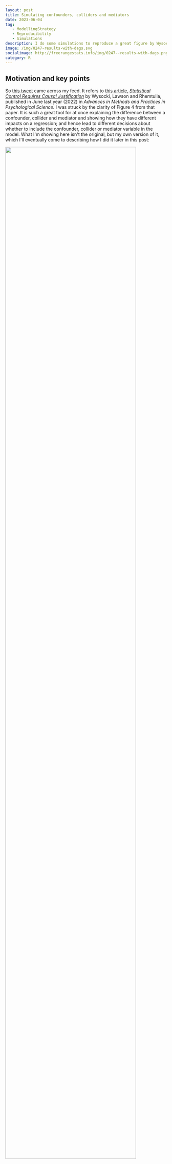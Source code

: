 ```yaml
---
layout: post
title: Simulating confounders, colliders and mediators
date: 2023-06-04
tag: 
   - ModellingStrategy
   - Reproducibility
   - Simulations
description: I do some simulations to reproduce a great figure by Wysocki et al; and show different data where the causal relationship between x and y is in the presence of a third variable that is either a confounder, collider or mediator.
image: /img/0247-results-with-dags.svg
socialimage: http://freerangestats.info/img/0247--results-with-dags.png
category: R
---
```


## Motivation and key points

So [this tweet](https://twitter.com/cremieuxrecueil/status/1662882966857547777) came across my feed. It refers to [this article, *Statistical Control Requires Causal Justification*](https://journals.sagepub.com/doi/10.1177/25152459221095823) by Wysocki, Lawson and Rhemtulla, published in June last year (2022) in *Advances in Methods and Practices in Psychological Science*.  I was struck by the clarity of Figure 4 from that paper. It is such a great tool for at once explaining the difference between a confounder, collider and mediator and showing how they have different impacts on a regression; and hence lead to different decisions about whether to include the confounder, collider or mediator variable in the model. What I'm showing here isn't the original, but my own version of it, which I'll eventually come to describing how I did it later in this post:

<object type="image/svg+xml" data='/img/0247-results-with-dags.svg' width='90%'><img src='/img/0247-results-with-dags.png' width='90%'></object>

Here is the original caption for Figure 4 from Wysocki et al:

> "Partial and simple regression coefficients under three causal structures. In each graph, the x-axis depicts the population value of the direct effect that connects the control variable and the predictor (a), and the y-axis depicts the value of the regression coefficient of Y on X. The direct effect of X on Y and the value of the direct effect connecting Y and C are held constant across the results. Solid lines represent the partial (yellow line) and simple (green line) regression coefficients. The dashed line represents the total X → Y causal effect."

The idea is that in all three cases we are interested in the degree to which X causes Y. A third variable C is also present and is correlated with both X and Y. Should we 'control' for it, ie include it as another variable on the right hand side of a regression? The answer is, it depends on whether C is a confounder, collider or mediator - and there will be no way to tell from your data which it is. So some kind of reasoning based on prior knowledge and theorising is required, or making (and documenting) some explicit assumptions. Some sciencing is required before you do the actual model specification and fitting.

The basic interpretation of these terms is as follows. For illustrative purposes I am going to use examples from a hypothetical situation where we want to understand the impact of education on income; that is, X is education and Y is income:

- C is a *confounder* if it impacts on both X and Y. For example, gender is known to lead to different education outcomes, and it also leads to differences in income in various complicated ways. Another example might be innate ability, if such a thing exists and could be measured. You want to control for confounders, because if you don't include them in the regression, some of the coefficient in front of X is going to be picking up causal impacts that are really down to the confounder. In the chart on the right of the figure we see that the green 'simple coefficient' - the coefficient we'd estimate for X in a simple regression of Y ~ X - gets the wrong result. The correct value of the impact of X on Y is 0.15, and to get this you need the yellow 'partial coefficient' ie the coefficient for X you get when you control for C, in a regression of Y ~ X + C. How far out the simple coefficient is depends on the size of a, the causal effect of C on X; if a is zero then both methods get you the same answer
- C is a *collider* is when both X and Y impact on C, but it itself does not impact on either of them. I find it harder to think of pure examples of these, but in my case I'm going to use hobbies as one. The hobbies you've got definitely depend on what you were exposed to in your education; and whether you can afford them financially and timewise will depend on your income (in complicated ways). True, hobbies will also potentially impact on your income but I'm hoping (for purposes of illustration) in ways that are less important than the Y -> C part of the diagram here. You *don't* want to control for colliders in a regression (see how the green 'simple coefficient' line correctly estimates the true causality of X -> Y, whereas the yellow 'partial coefficient' line doesn't). The intuition for this is that because C doesn't really impact on Y, when you include it in the regression some of the true impact of X on Y is falsely attributed to C just because of its correlation with both the important variables. (Side note - I'm not thrilled with the example of 'hobbies' here, but it serves the point. I also considered 'suburb you live in' and 'sports team you support', none of which are pefect either.)
- C is a *mediator* is when X causes C and C causes Y. A good example in our case could be occupation; your education has a big impact on your occupation, which in turn has a big impact on your income. You don't want to control for a mediator if you are interested in the full effect of X on Y! Because a huge part of how X impacts on Y is precisely through the mediation of C, in our case choice of and access to occupation, given a certain level of education. If you 'control' for occupation you will be greatly underestimating the importance of education.

Incidentally this last point is behind one of the great perpetual culture war debates, whether to control for occupation and experience when estimating the gender pay gap. Much of the gender pay gap goes away when we do so, so does this mean there is no problem here? No, because occupation and experience are mediator variables which are precisely the means by which gender leads to a pay gap. By controlling for them you are missing out on the actual mechanism of precisely in what you are interested.

However there is a time when you might be interested in controlling for occupation and experience in a regression of pay gap on gender. This is when you are seeking to measure the direct impact, and only the direct impact, of gender in pay decisions - most likely in the context of gender discrimination at the final stage of remuneration determination. In this case, occupation and experience are no longer mediators, they are if anything confounders, because X is no longer "gender" but "gender discrimination in the current workplace making a pay decision" (for which we use actual, observed gender as a proxy). Now C impacts on Y and might impact on X. So if you want to estimate that final "equal pay for equal work" step of the chain then yes it is legitimate to control for occupation and experience. Just don't mix this up with the total impact of gender on the pay gap, which *is* mediated through occupation and experience.

## Simulating data

So I wanted to simulate this data fitting these three types of relationships, and re-create the original Figure 4 from Wysocki et al's paper. I think this is pretty simple, so long as I am happy with getting the substance right and not matching exact details. First, I made three functions, one each for the situation where the nuisance variable is a confounder, collider or mediator.

In the code below I call the nuisance variable (which is C in the original diagrams) z to avoid creating a conflict with the `C()` or `c()` functions in R (this would be completely workable, but goes against highly ingrained habits on my part to not use frequently-used base R functions as names for other objects). Each of the three functions starts the data generation with the one variable that is exogenous to the system - isn't causally impacted on by either of the other two. Then it uses that variable to generate the variable that is impacted on by the first variable, and then finally creates the final variable. Each variable has a standard (ie mean = 0, variance = 1) Gaussian randomness built in, and the relationship between variables has simple linear coefficients but no intercept terms. For example, in the confounder example, Y = b1.X + b2.C + noise.

*Post continues after R code*
{% highlight R lineanchors %}
# attempt to recreate Figure 4 from
# https://journals.sagepub.com/doi/10.1177/25152459221095823
library(tidyverse)
library(ggdag)
library(patchwork)
#----------------simulating data-------------

# In the below I call a variable `z` that in the diagrams is called `C`

#' Simulate a 3 variable situation where a nuisance variable is a confounder
#' 
#' @param zx coefficient for impact of z on x
#' @param xy coefficient for impact of x on y
#' @param zy coefficient for impact of z on y
#' @param n sample size
#' @param seed random seed set for reproducibility
#' @returns a tibble of three variables x, y and z. x causes y 
#' and z is a confounder ie it impacts on both x and y
sim_confounder <- function(zx, xy = 0.15, zy = 0.5, n = 1000, seed = 123){
  set.seed(seed)
  z <- rnorm(n)
  x <- zx * z + rnorm(n)
  y <- xy * x + zy * z + rnorm(n)
  return(tibble::tibble(x, y, z))
}


#' Simulate a 3 variable situation where a nuisance variable is a collider
#' 
#' @param xz coefficient for impact of x on z
#' @param xy coefficient for impact of x on y
#' @param yz coefficient for impact of y on z
#' @param n sample size
#' @param seed random seed set for reproducibility
#' @returns a tibble of three variables x, y and z. x causes y 
#' and z is a collider ie it is impacted on by both x and y
sim_collider <- function(xz, xy = 0.15, yz = 0.5, n = 1000, seed = 123){
  set.seed(seed)
  x <- rnorm(n)
  y <- xy * x + rnorm(n)
  z <- xz * x + yz * y + rnorm(n)
  return(tibble::tibble(x, y, z))
}

#' Simulate a 3 variable situation where a nuisance variable is a mediator
#' 
#' @param xz coefficient for impact of x on z
#' @param xy coefficient for impact of x on y
#' @param zy coefficient for impact of z on y
#' @param n sample size
#' @param seed random seed set for reproducibility
#' @returns a tibble of three variables x, y and z. x causes y 
#' and z is a mediator ie x impacts on z and z impacts on y, so some of the 
#' impact of x on y comes via z
sim_mediator <- function(xz, xy = 0.15, zy = 0.5, n = 1000, seed = 123){
  set.seed(seed)
  x <- rnorm(n)
  z <- xz * x + rnorm(n)
  y = xy * x + zy * z + rnorm(n)
  return(tibble::tibble(x, y, z))
}
{% endhighlight %}

The idea with these functions is that they work with multiple values of "a" (as per the original terminology of the diagrams). But for illustrative purposes we can use these functions to generate data where a=0.3 (a reasonably material relationship) and see how the correlations come out. This helps make it obvious that you can't tell from the data alone (at least with this sort of snapshot, observational data) which way the causality is going:

```
> # Correlations of example different datasets:
> round(cor(sim_confounder(0.3, n = 10000)), 2)
     x    y    z
x 1.00 0.26 0.29
y 0.26 1.00 0.49
z 0.29 0.49 1.00
> round(cor(sim_collider(0.3, n = 10000)), 2)
     x    y    z
x 1.00 0.15 0.34
y 0.15 1.00 0.47
z 0.34 0.47 1.00
> round(cor(sim_mediator(0.3, n = 10000)), 2)
     x    y    z 
x 1.00 0.28 0.29
y 0.28 1.00 0.49
z 0.29 0.49 1.00
```

Basically the correlations tell us nothing about the direction of causality.

So my next step is to generate the data for many different values of a, for each of the three relationship types. There are plenty of ways to do this efficiently, here is mine. For those curious, `res` standards for "results", in my object names. Naming things is hard!

At the end of the code below I have an object `res` which has values of `a` and estimates of the simple coefficient and partial coefficient in front of X (in the regression of Y on X) for that relationship type, as well as the true causal impact of X on Y.

*Post continues after R code*
{% highlight R lineanchors %}
#-----------generate data and fit regressions, for various values of a

the_a <- seq(from= -0.7, to = 0.7, length.out = 10)
the_n <- 10000

res_conf <- lapply(the_a, sim_confounder, n = the_n) |>
  bind_rows() |>
  mutate(a = rep(the_a, each = the_n),
         var = "Confounder") |>
  group_by(a, var) |>
  summarise(`Simple coefficient` = coef(lm(y ~ x))[['x']],
            `Partial coefficient` = coef(lm(y ~ x + z))[['x']],
            `Causal effect` = 0.15)

res_coll <- lapply(the_a, sim_collider, n = the_n) |>
  bind_rows() |>
  mutate(a = rep(the_a, each = the_n),
         var = "Collider") |>
  group_by(a, var) |>
  summarise(`Simple coefficient` = coef(lm(y ~ x))[['x']],
            `Partial coefficient` = coef(lm(y ~ x + z))[['x']],
            `Causal effect` = 0.15)

res_medi <- lapply(the_a, sim_mediator, n = the_n) |>
  bind_rows() |>
  mutate(a = rep(the_a, each = the_n),
         var = "Mediator") |>
  group_by(a, var) |>
  summarise(`Simple coefficient` = coef(lm(y ~ x))[['x']],
            `Partial coefficient` = coef(lm(y ~ x + z))[['x']],
            `Causal effect` = `Simple coefficient`)

res <- bind_rows(res_conf, res_coll, res_medi) |>
  ungroup()
{% endhighlight %}

## Drawing a plot of regression estimates

It only remains to draw and polish the chart, which is basic ggplot2 stuff. Probably the only noteworthy trick in the below is a slight improvement on the original diagram where I move the Y axis and its labels to the right of the chart, to avoid clutter near where I am going to place the DAGs in the end figure.

*Post continues after R code*
{% highlight R lineanchors %}
#------------------draw plot-------------------
the_font <- "Calibri"
tg <- guide_legend(direction = "vertical", keywidth = unit(3, "cm"))
p <- res |>x
  gather(method, coefficient, -a, -var) |>
  mutate(method = fct_relevel(method, "Causal effect", after = Inf),
         var = fct_relevel(var, "Confounder")) |>
  mutate(method = fct_recode(method, "Causal effect (X causing Y)" = "Causal effect")) |>
  ggplot(aes(x = a, y = coefficient, colour = method, linetype = method)) +
  facet_wrap(~var, ncol = 1) +
  geom_line(linewidth = 1.5) +
  scale_x_continuous(breaks = seq(from = -0.7, to = 0.7, by = 0.2)) +
  scale_y_continuous(position = "right") +
  scale_linetype_manual(values = c(1, 1,2), guide = tg) +
  scale_colour_manual(values = c("yellow", "lightgreen", "black"), guide = tg) +
  labs(colour = "", linetype = "",
       y = expression("Coefficient "~beta),
       caption = "Reproducing (inexactly) a figure by Wysocki, Lawson and Rhemtulla in \n'Statistical Control Requires Causal Justification'. http://freerangestats.info") +
  theme_light(base_family = main_font) + 
  theme(plot.caption = element_text(colour = "grey50"),
        strip.text = element_text(size = rel(1), face = "bold"),
        legend.position = "top")

{% endhighlight %}

## Drawing Directed Acyclic Graphs (DAGs)

Next comes drawing the DAGs themselves. I'm not happy with how I've done this, but it works... The tricky part was getting labels in the edges connecting each node. This is possible (as indeed I do in the code below) but it involved using trial and error to work out which labels went with each connecting edge. I don't like this at all! There must be a way to do this "properly" with mapping an aesthetic to some variable but I couldn't work it out.

DAGs as drawn with ggdag seem to have a random orientation, so setting the seed below each time just before drawing a DAG is critical for having them all in the same orientation, with X and Y both at the bottom of the image.

*Post continues after R code*
{% highlight R lineanchors %}
#------------------draw DAGs---------------
arrow_col <- "grey70"
set.seed(123)
d1 <- dagify(
  Y ~ X + C,
  X ~ C
) %>%
  ggplot(aes(x = x, y = y, xend = xend, yend = yend)) +
  geom_dag_edges_fan(aes(label = c("a", 0.5, 0.15, NA)),
                     edge_colour = arrow_col,
                     label_colour = "black") +
  geom_dag_text(colour = "black") +
  theme_dag() 

set.seed(123)
d2 <- dagify(
  C ~ X + Y,
  Y ~ X
) %>%
  ggplot(aes(x = x, y = y, xend = xend, yend = yend)) +
  geom_dag_edges_fan(aes(label = c(NA, "a", 0.15, 0.5)),
                     edge_colour = arrow_col,
                     label_colour = "black") +
  geom_dag_text(colour = "black") +
  theme_dag()


set.seed(123)
d3 <- dagify(
  C ~ X,
  Y ~ X + C
) %>%
  ggplot(aes(x = x, y = y, xend = xend, yend = yend)) +
  #geom_dag_point() +
  geom_dag_edges_fan(aes(label = c(0.5, "a", 0.15, NA)),
                     edge_colour = arrow_col,
                     label_colour = "black") +
  geom_dag_text(colour = "black") +
  theme_dag()

{% endhighlight %}

So that code defines the three DAGs in the objects `d1`, `d2`, `d3` but doesn't draw them.

## Pulling the combined figure together

The final step is to use the magic of `patchwork` package by Thomas Pedersen to lay out the diagrams on the actual page. The design argument to `plot_layout()` lets you take total control of how multiple `ggplot2` objects (in our case, `p`, `d1`, `d2` and `d3`) are layed out in a figure, so I make use of that here.

*Post continues after R code*
{% highlight R lineanchors %}
design <- c(
  area(1,1,2,2),
  area(3,1,4,2),
  area(5,1,6,2),
  area(1,3,6,5)
)


print(d1 + d2 + d3 + p + 
         plot_layout(design = design) +
         plot_annotation(title = "Statistical control requires causal justification",
                        subtitle = "Only when the variable is a confounder is it correct to 'control' for it in a regression.",
                        theme = theme(text = element_text(family = the_font)))
   )

{% endhighlight %}

## Comparison

So as a reminder, here's a repeat of the final image:

<object type="image/svg+xml" data='/img/0247-results-with-dags.svg' width='90%'><img src='/img/0247-results-with-dags.png' width='90%'></object>

... and here's the original version from Wysocki et al:

![Figure 4 from Wysocki et al](/img/0247-original-diagram-shrunk.png)

There's an obvious difference! My "simple coefficient" for X in the presence of a confounder has a gentle S curve whereas their's is a straight line; and their "partial coefficient" for X in the presence of a collider has a gentle S curve whereas mine is in a straight line. Why? I don't know! Obviously it is to do with our different simulated data. Mine is generated as some simple linear relationships; their's is described as: 

> "We used path tracing (i.e., Wright’s rules; Alwin & Hauser, 1975; see Appendix A for an example) to obtain a population correlation matrix for each causal structure and calculated regression coefficients from each population correlation matrix using the formula β=Σ−1xxΣxy, in which Σxx is the p×p
 correlation matrix of predictors and Σxy is a p×1 vector that contains correlations between each predictor and the outcome"

 That's clearly a bit different from what I did. I'm not going to delve into exactly why that makes the results a bit different. The difference doesn't change the substantive point about how you can go wrong with the wrong choice of partial or simple coefficient (corresponding to whether you "control" for the nuisance variable or not).

That's all folks. Remember not to include collider and mediator variables in your controls in a regression, at least when you are interested in causal explanations (predictions being something else again)!